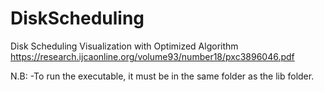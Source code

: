 # DiskScheduling
Disk Scheduling Visualization with Optimized Algorithm
https://research.ijcaonline.org/volume93/number18/pxc3896046.pdf

N.B:
-To run the executable, it must be in the same folder as the lib folder.
